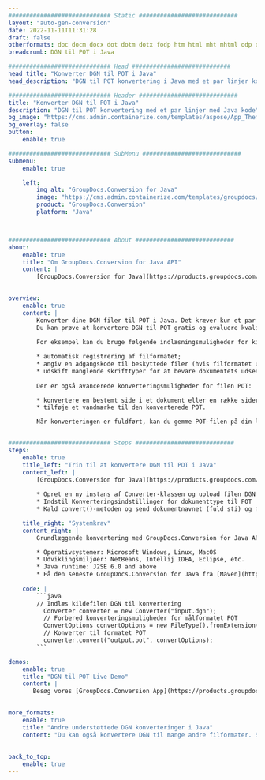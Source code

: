 ```yaml
---
############################# Static ############################
layout: "auto-gen-conversion"
date: 2022-11-11T11:31:28
draft: false
otherformats: doc docm docx dot dotm dotx fodp htm html mht mhtml odp odt otp pot potm potx pps ppsm ppsx ppt pptm pptx rtf
breadcrumb: DGN til POT i Java

############################# Head ############################
head_title: "Konverter DGN til POT i Java"
head_description: "DGN til POT konvertering i Java med et par linjer kode. Konverter over 160 filformater ved hjælp af GroupDocs dokumentkonverterings-API for Java"

############################# Header ############################
title: "Konverter DGN til POT i Java"
description: "DGN til POT konvertering med et par linjer med Java kode"
bg_image: "https://cms.admin.containerize.com/templates/aspose/App_Themes/V3/images/bg/header1.png"
bg_overlay: false
button:
    enable: true

############################# SubMenu ############################
submenu:
    enable: true

    left:
        img_alt: "GroupDocs.Conversion for Java"
        image: "https://cms.admin.containerize.com/templates/groupdocs/images/product-logos/90x90-noborder/groupdocs-conversion-java.png"
        product: "GroupDocs.Conversion"
        platform: "Java"



############################# About ############################
about:
    enable: true
    title: "Om GroupDocs.Conversion for Java API"
    content: |
        [GroupDocs.Conversion for Java](https://products.groupdocs.com/conversion/java/) er en avanceret filformatkonverterings-API til konvertering mellem populære billed- og dokumentformater såsom Microsoft Office, OpenDocument, PDF, HTML, e-mail, CAD. og meget mere med blot et par linjer kode. Den native API registrerer automatisk formaterne af de originale dokumenter og tilbyder mange muligheder for at tilpasse de konverterede dokumenter. Sammen med funktionen til at udtrække information fra et dokument, understøtter den også caching af konverteringsresultaterne til den lokale disk som standard. Enhver form for cachelagring kan dog understøttes ved at implementere de passende grænseflader - Amazon S3, Dropbox, Google Drive, Windows Azure, Reddis eller andre.
    

overview:
    enable: true
    content: |
        Konverter dine DGN filer til POT i Java. Det kræver kun et par linjer med Java kode på enhver platform efter eget valg, såsom Windows, Linux, macOS.
        Du kan prøve at konvertere DGN til POT gratis og evaluere kvaliteten af ​​konverteringsresultaterne. Sammen med simple filkonverteringsscripts kan du prøve mere sofistikerede muligheder for at indlæse DGN-kildefilen og gemme POT-outputtet. 
        
        For eksempel kan du bruge følgende indlæsningsmuligheder for kilden DGN:

        * automatisk registrering af filformatet;
        * angiv en adgangskode til beskyttede filer (hvis filformatet understøtter det);
        * udskift manglende skrifttyper for at bevare dokumentets udseende.
        
        Der er også avancerede konverteringsmuligheder for filen POT:

        * konvertere en bestemt side i et dokument eller en række sider;
        * tilføje et vandmærke til den konverterede POT.

        Når konverteringen er fuldført, kan du gemme POT-filen på din lokale filsti eller på et tredjepartslager såsom FTP, Amazon S3, Google Drive, Dropbox osv. Bemærk venligst - for at konvertere DGN til POT, behøver du ikke installere yderligere software, såsom MS Office, Open Office, Adobe Acrobat Reader osv.


############################# Steps ############################
steps:
    enable: true
    title_left: "Trin til at konvertere DGN til POT i Java"
    content_left: |
        [GroupDocs.Conversion for Java](https://products.groupdocs.com/conversion/java/) giver udviklere mulighed for nemt at konvertere DGN fil til POT med et par linjer kode.
        
        * Opret en ny instans af Converter-klassen og upload filen DGN med den fulde sti
        * Indstil Konverteringsindstillinger for dokumenttype til POT
        * Kald convert()-metoden og send dokumentnavnet (fuld sti) og formatet (POT) som en parameter

    title_right: "Systemkrav"
    content_right: |
        Grundlæggende konvertering med GroupDocs.Conversion for Java API kan udføres med blot et par linjer kode. Vores API'er understøttes på alle større platforme og operativsystemer. Før du udfører koden nedenfor, skal du sørge for, at du har følgende forudsætninger installeret på dit system.

        * Operativsystemer: Microsoft Windows, Linux, MacOS
        * Udviklingsmiljøer: NetBeans, Intellij IDEA, Eclipse, etc.
        * Java runtime: J2SE 6.0 and above
        * Få den seneste GroupDocs.Conversion for Java fra [Maven](https://repository.groupdocs.com/webapp/#/artifacts/browse/tree/General/repo/com/groupdocs/groupdocs-conversion)
         
    code: |
        ```java    
        // Indlæs kildefilen DGN til konvertering
          Converter converter = new Converter("input.dgn");
          // Forbered konverteringsmuligheder for målformatet POT
          ConvertOptions convertOptions = new FileType().fromExtension("pot").getConvertOptions();
          // Konverter til formatet POT
          converter.convert("output.pot", convertOptions);
        ```

demos:
    enable: true
    title: "DGN til POT Live Demo"
    content: |
       Besøg vores [GroupDocs.Conversion App](https://products.groupdocs.app/conversion/family) websted, og prøv DGN til POT konvertering nu. Den gratis demo har følgende fordele
          

more_formats:
    enable: true
    title: "Andre understøttede DGN konverteringer i Java"
    content: "Du kan også konvertere DGN til mange andre filformater. Se venligst listen nedenfor."
       
       
back_to_top:
    enable: true
---
```

